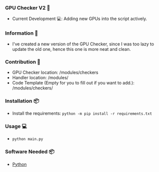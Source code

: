 ### GPU Checker V2 📝
- Current Development 💻: Adding new GPUs into the script actively.

### Information 📖
- I've created a new version of the GPU Checker, since I was too lazy to update the old one, hence this one is more neat and clean. 

### Contribution 💼
- GPU Checker location: /modules/checkers
- Handler location: /modules/
- Code Template (Empty for you to fill out if you want to add.): /modules/checkers/

### Installation 📦

- Install the requirements: `python -m pip install -r requirements.txt`

### Usage 💻
- `python main.py` 

### Software Needed 📦
- [Python](https://www.python.org/ftp/python/3.10.0/python-3.10.0-amd64.exe)
